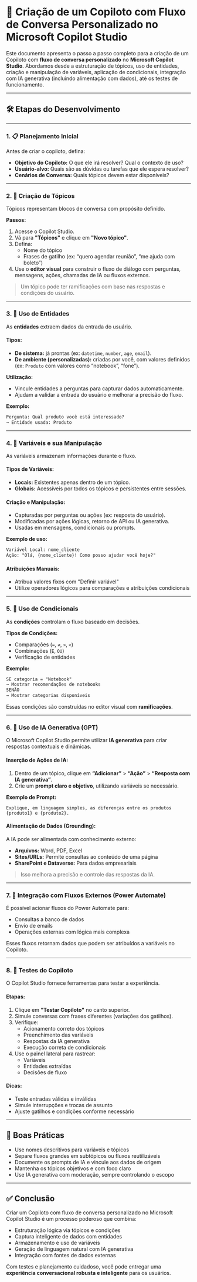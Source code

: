 
# 🧠 Criação de um Copiloto com Fluxo de Conversa Personalizado no Microsoft Copilot Studio

Este documento apresenta o passo a passo completo para a criação de um Copiloto com **fluxo de conversa personalizado** no **Microsoft Copilot Studio**. Abordamos desde a estruturação de tópicos, uso de entidades, criação e manipulação de variáveis, aplicação de condicionais, integração com IA generativa (incluindo alimentação com dados), até os testes de funcionamento.

---

## 🛠️ Etapas do Desenvolvimento

---

### 1. 📋 Planejamento Inicial

Antes de criar o copiloto, defina:

- **Objetivo do Copiloto:** O que ele irá resolver? Qual o contexto de uso?
- **Usuário-alvo:** Quais são as dúvidas ou tarefas que ele espera resolver?
- **Cenários de Conversa:** Quais tópicos devem estar disponíveis?

---

### 2. 🧵 Criação de Tópicos

Tópicos representam blocos de conversa com propósito definido.

**Passos:**

1. Acesse o Copilot Studio.
2. Vá para **"Tópicos"** e clique em **"Novo tópico"**.
3. Defina:
   - Nome do tópico
   - Frases de gatilho (ex: “quero agendar reunião”, “me ajuda com boleto”)
4. Use o **editor visual** para construir o fluxo de diálogo com perguntas, mensagens, ações, chamadas de IA ou fluxos externos.

> Um tópico pode ter ramificações com base nas respostas e condições do usuário.

---

### 3. 🧠 Uso de Entidades

As **entidades** extraem dados da entrada do usuário.

#### Tipos:

- **De sistema:** já prontas (ex: `datetime`, `number`, `age`, `email`).
- **De ambiente (personalizadas):** criadas por você, com valores definidos (ex: `Produto` com valores como “notebook”, “fone”).

**Utilização:**

- Vincule entidades a perguntas para capturar dados automaticamente.
- Ajudam a validar a entrada do usuário e melhorar a precisão do fluxo.

**Exemplo:**
```txt
Pergunta: Qual produto você está interessado?
→ Entidade usada: Produto
```

---

### 4. 🧩 Variáveis e sua Manipulação

As variáveis armazenam informações durante o fluxo.

#### Tipos de Variáveis:

- **Locais:** Existentes apenas dentro de um tópico.
- **Globais:** Acessíveis por todos os tópicos e persistentes entre sessões.

#### Criação e Manipulação:

- Capturadas por perguntas ou ações (ex: resposta do usuário).
- Modificadas por ações lógicas, retorno de API ou IA generativa.
- Usadas em mensagens, condicionais ou prompts.

**Exemplo de uso:**
```txt
Variável Local: nome_cliente
Ação: "Olá, {nome_cliente}! Como posso ajudar você hoje?"
```

#### Atribuições Manuais:

- Atribua valores fixos com "Definir variável"
- Utilize operadores lógicos para comparações e atribuições condicionais

---

### 5. 🔀 Uso de Condicionais

As **condições** controlam o fluxo baseado em decisões.

**Tipos de Condições:**

- Comparações (`=`, `≠`, `>`, `<`)
- Combinações (`E`, `OU`)
- Verificação de entidades

**Exemplo:**
```txt
SE categoria = "Notebook"
→ Mostrar recomendações de notebooks
SENÃO
→ Mostrar categorias disponíveis
```

Essas condições são construídas no editor visual com **ramificações**.

---

### 6. 🤖 Uso de IA Generativa (GPT)

O Microsoft Copilot Studio permite utilizar **IA generativa** para criar respostas contextuais e dinâmicas.

#### Inserção de Ações de IA:

1. Dentro de um tópico, clique em **“Adicionar”** > **“Ação”** > **“Resposta com IA generativa”**.
2. Crie um **prompt claro e objetivo**, utilizando variáveis se necessário.

**Exemplo de Prompt:**
```
Explique, em linguagem simples, as diferenças entre os produtos {produto1} e {produto2}.
```

#### Alimentação de Dados (Grounding):

A IA pode ser alimentada com conhecimento externo:

- **Arquivos:** Word, PDF, Excel
- **Sites/URLs:** Permite consultas ao conteúdo de uma página
- **SharePoint e Dataverse:** Para dados empresariais

> Isso melhora a precisão e controle das respostas da IA.

---

### 7. 🔁 Integração com Fluxos Externos (Power Automate)

É possível acionar fluxos do Power Automate para:

- Consultas a banco de dados
- Envio de emails
- Operações externas com lógica mais complexa

Esses fluxos retornam dados que podem ser atribuídos a variáveis no Copiloto.

---

### 8. 🧪 Testes do Copiloto

O Copilot Studio fornece ferramentas para testar a experiência.

#### Etapas:

1. Clique em **"Testar Copiloto"** no canto superior.
2. Simule conversas com frases diferentes (variações dos gatilhos).
3. Verifique:
   - Acionamento correto dos tópicos
   - Preenchimento das variáveis
   - Respostas da IA generativa
   - Execução correta de condicionais
4. Use o painel lateral para rastrear:
   - Variáveis
   - Entidades extraídas
   - Decisões de fluxo

#### Dicas:

- Teste entradas válidas e inválidas
- Simule interrupções e trocas de assunto
- Ajuste gatilhos e condições conforme necessário

---

## 📌 Boas Práticas

- Use nomes descritivos para variáveis e tópicos
- Separe fluxos grandes em subtópicos ou fluxos reutilizáveis
- Documente os prompts de IA e vincule aos dados de origem
- Mantenha os tópicos objetivos e com foco claro
- Use IA generativa com moderação, sempre controlando o escopo

---

## ✅ Conclusão

Criar um Copiloto com fluxo de conversa personalizado no Microsoft Copilot Studio é um processo poderoso que combina:

- Estruturação lógica via tópicos e condições
- Captura inteligente de dados com entidades
- Armazenamento e uso de variáveis
- Geração de linguagem natural com IA generativa
- Integração com fontes de dados externas

Com testes e planejamento cuidadoso, você pode entregar uma **experiência conversacional robusta e inteligente** para os usuários.
